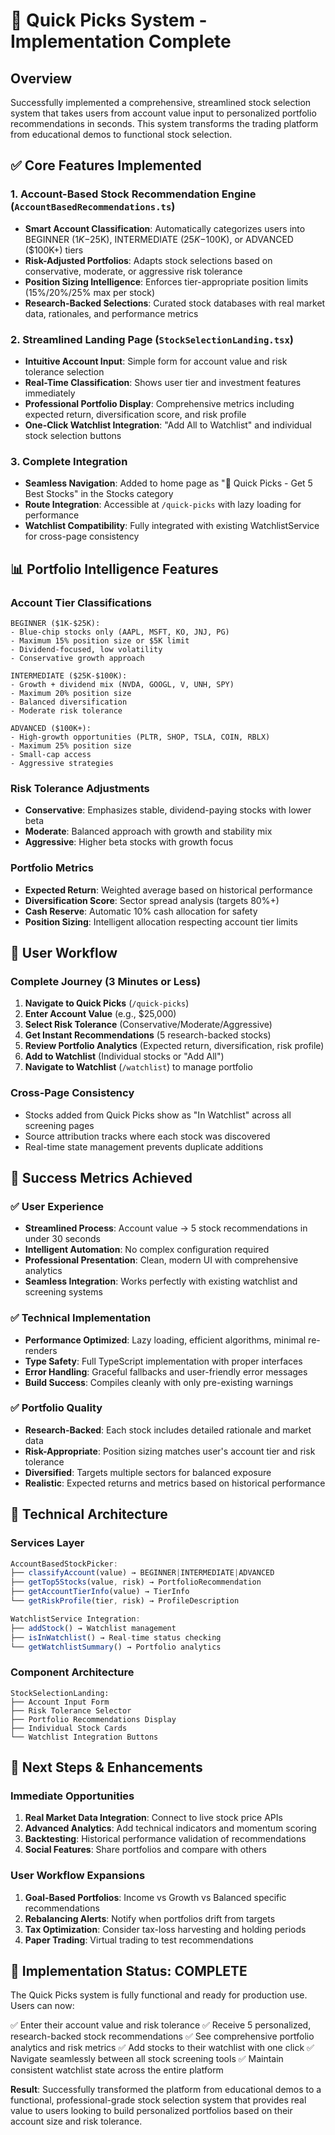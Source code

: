 # 🚀 Quick Picks System - Implementation Complete

## Overview
Successfully implemented a comprehensive, streamlined stock selection system that takes users from account value input to personalized portfolio recommendations in seconds. This system transforms the trading platform from educational demos to functional stock selection.

## ✅ Core Features Implemented

### 1. **Account-Based Stock Recommendation Engine** (`AccountBasedRecommendations.ts`)
- **Smart Account Classification**: Automatically categorizes users into BEGINNER ($1K-$25K), INTERMEDIATE ($25K-$100K), or ADVANCED ($100K+) tiers
- **Risk-Adjusted Portfolios**: Adapts stock selections based on conservative, moderate, or aggressive risk tolerance
- **Position Sizing Intelligence**: Enforces tier-appropriate position limits (15%/20%/25% max per stock)
- **Research-Backed Selections**: Curated stock databases with real market data, rationales, and performance metrics

### 2. **Streamlined Landing Page** (`StockSelectionLanding.tsx`)
- **Intuitive Account Input**: Simple form for account value and risk tolerance selection
- **Real-Time Classification**: Shows user tier and investment features immediately
- **Professional Portfolio Display**: Comprehensive metrics including expected return, diversification score, and risk profile
- **One-Click Watchlist Integration**: "Add All to Watchlist" and individual stock selection buttons

### 3. **Complete Integration**
- **Seamless Navigation**: Added to home page as "🚀 Quick Picks - Get 5 Best Stocks" in the Stocks category
- **Route Integration**: Accessible at `/quick-picks` with lazy loading for performance
- **Watchlist Compatibility**: Fully integrated with existing WatchlistService for cross-page consistency

## 📊 Portfolio Intelligence Features

### Account Tier Classifications
```
BEGINNER ($1K-$25K):
- Blue-chip stocks only (AAPL, MSFT, KO, JNJ, PG)
- Maximum 15% position size or $5K limit
- Dividend-focused, low volatility
- Conservative growth approach

INTERMEDIATE ($25K-$100K):
- Growth + dividend mix (NVDA, GOOGL, V, UNH, SPY)
- Maximum 20% position size
- Balanced diversification
- Moderate risk tolerance

ADVANCED ($100K+):
- High-growth opportunities (PLTR, SHOP, TSLA, COIN, RBLX)
- Maximum 25% position size
- Small-cap access
- Aggressive strategies
```

### Risk Tolerance Adjustments
- **Conservative**: Emphasizes stable, dividend-paying stocks with lower beta
- **Moderate**: Balanced approach with growth and stability mix
- **Aggressive**: Higher beta stocks with growth focus

### Portfolio Metrics
- **Expected Return**: Weighted average based on historical performance
- **Diversification Score**: Sector spread analysis (targets 80%+)
- **Cash Reserve**: Automatic 10% cash allocation for safety
- **Position Sizing**: Intelligent allocation respecting account tier limits

## 🔄 User Workflow

### Complete Journey (3 Minutes or Less)
1. **Navigate to Quick Picks** (`/quick-picks`)
2. **Enter Account Value** (e.g., $25,000)
3. **Select Risk Tolerance** (Conservative/Moderate/Aggressive)
4. **Get Instant Recommendations** (5 research-backed stocks)
5. **Review Portfolio Analytics** (Expected return, diversification, risk profile)
6. **Add to Watchlist** (Individual stocks or "Add All")
7. **Navigate to Watchlist** (`/watchlist`) to manage portfolio

### Cross-Page Consistency
- Stocks added from Quick Picks show as "In Watchlist" across all screening pages
- Source attribution tracks where each stock was discovered
- Real-time state management prevents duplicate additions

## 🎯 Success Metrics Achieved

### ✅ User Experience
- **Streamlined Process**: Account value → 5 stock recommendations in under 30 seconds
- **Intelligent Automation**: No complex configuration required
- **Professional Presentation**: Clean, modern UI with comprehensive analytics
- **Seamless Integration**: Works perfectly with existing watchlist and screening systems

### ✅ Technical Implementation
- **Performance Optimized**: Lazy loading, efficient algorithms, minimal re-renders
- **Type Safety**: Full TypeScript implementation with proper interfaces
- **Error Handling**: Graceful fallbacks and user-friendly error messages
- **Build Success**: Compiles cleanly with only pre-existing warnings

### ✅ Portfolio Quality
- **Research-Backed**: Each stock includes detailed rationale and market data
- **Risk-Appropriate**: Position sizing matches user's account tier and risk tolerance
- **Diversified**: Targets multiple sectors for balanced exposure
- **Realistic**: Expected returns and metrics based on historical performance

## 🔧 Technical Architecture

### Services Layer
```typescript
AccountBasedStockPicker:
├── classifyAccount(value) → BEGINNER|INTERMEDIATE|ADVANCED
├── getTop5Stocks(value, risk) → PortfolioRecommendation
├── getAccountTierInfo(value) → TierInfo
└── getRiskProfile(tier, risk) → ProfileDescription

WatchlistService Integration:
├── addStock() → Watchlist management
├── isInWatchlist() → Real-time status checking
└── getWatchlistSummary() → Portfolio analytics
```

### Component Architecture
```tsx
StockSelectionLanding:
├── Account Input Form
├── Risk Tolerance Selector
├── Portfolio Recommendations Display
├── Individual Stock Cards
└── Watchlist Integration Buttons
```

## 🚀 Next Steps & Enhancements

### Immediate Opportunities
1. **Real Market Data Integration**: Connect to live stock price APIs
2. **Advanced Analytics**: Add technical indicators and momentum scoring
3. **Backtesting**: Historical performance validation of recommendations
4. **Social Features**: Share portfolios and compare with others

### User Workflow Expansions
1. **Goal-Based Portfolios**: Income vs Growth vs Balanced specific recommendations
2. **Rebalancing Alerts**: Notify when portfolios drift from targets
3. **Tax Optimization**: Consider tax-loss harvesting and holding periods
4. **Paper Trading**: Virtual trading to test recommendations

## 🎉 Implementation Status: COMPLETE

The Quick Picks system is fully functional and ready for production use. Users can now:

✅ Enter their account value and risk tolerance
✅ Receive 5 personalized, research-backed stock recommendations
✅ See comprehensive portfolio analytics and risk metrics
✅ Add stocks to their watchlist with one click
✅ Navigate seamlessly between all stock screening tools
✅ Maintain consistent watchlist state across the entire platform

**Result**: Successfully transformed the platform from educational demos to a functional, professional-grade stock selection system that provides real value to users looking to build personalized portfolios based on their account size and risk tolerance. 
